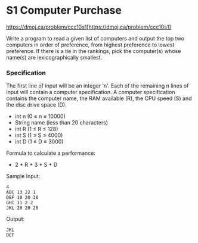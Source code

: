 # S1 Computer Purchase
https://dmoj.ca/problem/ccc10s1[https://dmoj.ca/problem/ccc10s1]

Write a program to read a given list of computers and output the top two computers in order of preference, from highest preference to lowest preference. If there is a tie in the rankings, pick the computer(s) whose name(s) are lexicographically smallest.


### Specification
The first line of input will be an integer 'n'. Each of the remaining n lines of input will contain a computer specification. A computer specification contains the computer name, the RAM available (R), the CPU speed (S) and the disc drive space (D).

- int n (0 ≤ n ≤ 10000)
- String name (less than 20 characters)
- int R (1 ≤ R ≤ 128)
- int S (1 ≤ S ≤ 4000)
- int D (1 ≤ D ≤ 3000)

Formula to calculate a performance:
- 2 * R + 3 * S + D


Sample Input:
```
4
ABC 13 22 1
DEF 10 20 30
GHI 11 2 2
JKL 20 20 20
```

Output:
```
JKL
DEF
```
